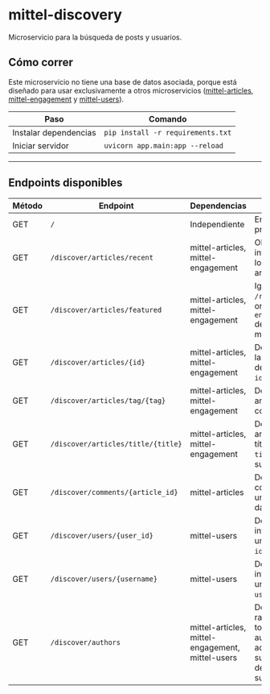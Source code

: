 # mittel-discovery

Microservicio para la búsqueda de posts y usuarios.

## Cómo correr

Este microservicio no tiene una base de datos asociada, porque está diseñado para usar exclusivamente a otros microservicios ([mittel-articles](https://github.com/2rinMachin/mittel-articles), [mittel-engagement](https://github.com/2rinMachin/mittel-engagement) y [mittel-users](https://github.com/2rinMachin/mittel-users)).

| Paso | Comando |
|------|----------|
| Instalar dependencias | `pip install -r requirements.txt` |
| Iniciar servidor | `uvicorn app.main:app --reload` |

---

## Endpoints disponibles

| Método | Endpoint | Dependencias | Descripción |
|--------|----------|--------------|-------------|
| GET | `/` | Independiente | Endpoint de prueba (echo). |
| GET | `/discover/articles/recent` | mittel-articles, mittel-engagement | Obtiene toda la información de los últimos artículos. |
| GET | `/discover/articles/featured` | mittel-articles, mittel-engagement | Igual que `/recent`, pero ordenado por `engagementScore` de mayor a menor. |
| GET | `/discover/articles/{id}` | mittel-articles, mittel-engagement | Devuelve toda la información del artículo por `id`. |
| GET | `/discover/articles/tag/{tag}` | mittel-articles, mittel-engagement | Devuelve todo artículo que contenga `tag`. |
| GET | `/discover/articles/title/{title}` | mittel-articles, mittel-engagement | Devuelve todo artículo cuyo título contenga `title` como substring. |
| GET | `/discover/comments/{article_id}` | mittel-articles | Devuelve todo comentario de un artículo dado. |
| GET | `/discover/users/{user_id}` | mittel-users | Devuelve la información de un usuario por `id`. |
| GET | `/discover/users/{username}` | mittel-users | Devuelve la información de un usuario por `username`. |
| GET | `/discover/authors` | mittel-articles, mittel-engagement, mittel-users | Devuelve un ranking de todos los autores de acuerdo a la suma del `score` de cada uno de sus artículos. |

